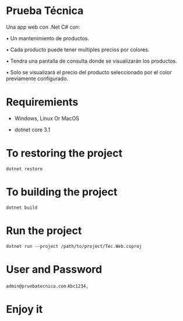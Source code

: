 # Prueba Técnica

Una app web con .Net C# con:

• Un mantenimiento de productos.

• Cada producto puede tener multiples precios por colores.

• Tendra una pantalla de consulta donde se visualizarán los productos.

• Solo se visualizará el precio del producto seleccionado por el color previamente configurado.

# Requiremients

- Windows, Linux Or MacOS

- dotnet core 3.1

# To restoring the project

`dotnet restore`

# To building the project

`dotnet build`

# Run the project

`dotnet run --project /path/to/project/Tec.Web.csproj`

# User and Password

`admin@pruebatecnica.com`
`Abc1234,`

# Enjoy it
